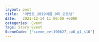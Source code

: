 ```yaml
---
layout: post
title:  "이벤트_2019여름_0화_오프닝"
date:   2021-12-14 11:00:00 +0000
categories: Event
Tags: Story Event
SceneCode: ["scene_evt190627_cp0_q1_s10"]
---
```

